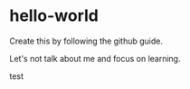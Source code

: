 # hello-world
Create this by following the github guide.

Let's not talk about me and focus on learning.

test

